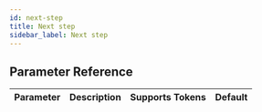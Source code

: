 ```yaml
---
id: next-step
title: Next step
sidebar_label: Next step
---
```





## Parameter Reference
| Parameter | Description | Supports Tokens | Default |
| -- | -- | -- | -- |
